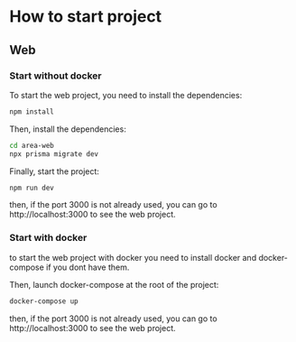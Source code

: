 # How to start project

## Web

### Start without docker

To start the web project, you need to install the dependencies:
```bash
npm install
```

Then, install the dependencies:
```bash
cd area-web
npx prisma migrate dev
```

Finally, start the project:
```bash
npm run dev
```

then, if the port 3000 is not already used, you can go to http://localhost:3000 to see the web project.

### Start with docker
to start the web project with docker you need to install docker and docker-compose if you dont have them.

Then, launch docker-compose at the root of the project:
```bash
docker-compose up
```

then, if the port 3000 is not already used, you can go to http://localhost:3000 to see the web project.
